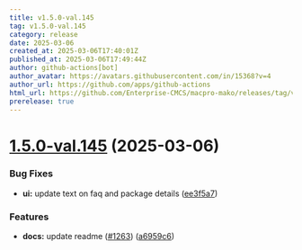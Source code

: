 ```yaml
---
title: v1.5.0-val.145
tag: v1.5.0-val.145
category: release
date: 2025-03-06
created_at: 2025-03-06T17:40:01Z
published_at: 2025-03-06T17:49:44Z
author: github-actions[bot]
author_avatar: https://avatars.githubusercontent.com/in/15368?v=4
author_url: https://github.com/apps/github-actions
html_url: https://github.com/Enterprise-CMCS/macpro-mako/releases/tag/v1.5.0-val.145
prerelease: true
---
```


# [1.5.0-val.145](https://github.com/Enterprise-CMCS/macpro-mako/compare/v1.5.0-val.144...v1.5.0-val.145) (2025-03-06)


### Bug Fixes

* **ui:** update text on faq and package details ([ee3f5a7](https://github.com/Enterprise-CMCS/macpro-mako/commit/ee3f5a7a2b039bebf354d2da69b3c47bde3c5512))


### Features

* **docs:** update readme ([#1263](https://github.com/Enterprise-CMCS/macpro-mako/issues/1263)) ([a6959c6](https://github.com/Enterprise-CMCS/macpro-mako/commit/a6959c656824f570214aaefdf76c433933827a1b))




